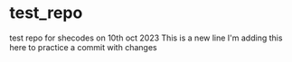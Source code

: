 # test_repo
test repo for shecodes on 10th oct 2023
This is a new line
I'm adding this here to practice a commit with changes

